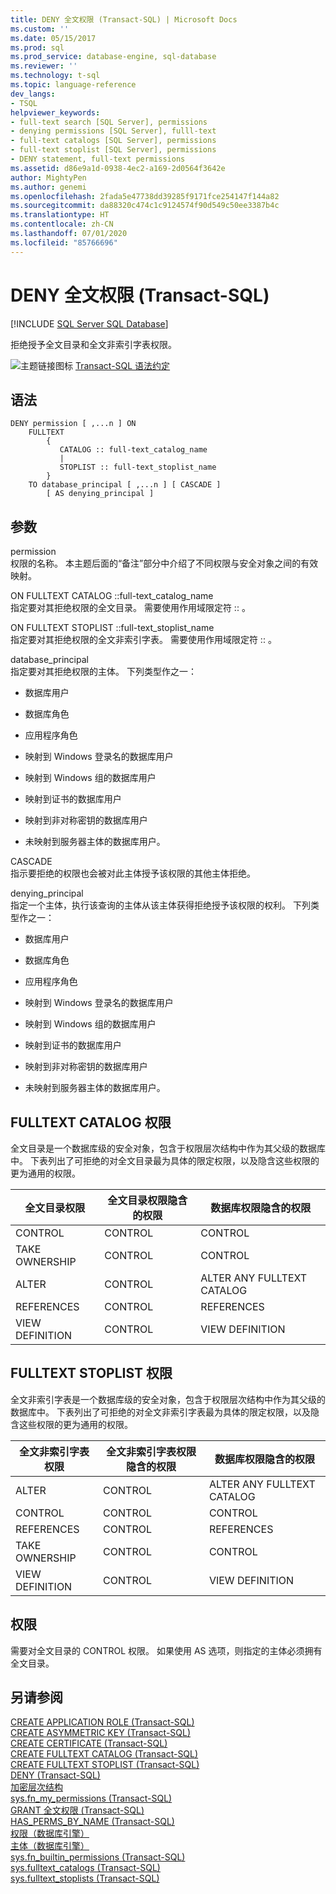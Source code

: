 ```yaml
---
title: DENY 全文权限 (Transact-SQL) | Microsoft Docs
ms.custom: ''
ms.date: 05/15/2017
ms.prod: sql
ms.prod_service: database-engine, sql-database
ms.reviewer: ''
ms.technology: t-sql
ms.topic: language-reference
dev_langs:
- TSQL
helpviewer_keywords:
- full-text search [SQL Server], permissions
- denying permissions [SQL Server], fulll-text
- full-text catalogs [SQL Server], permissions
- full-text stoplist [SQL Server], permissions
- DENY statement, full-text permissions
ms.assetid: d86e9a1d-0938-4ec2-a169-2d0564f3642e
author: MightyPen
ms.author: genemi
ms.openlocfilehash: 2fada5e47738dd39285f9171fce254147f144a82
ms.sourcegitcommit: da88320c474c1c9124574f90d549c50ee3387b4c
ms.translationtype: HT
ms.contentlocale: zh-CN
ms.lasthandoff: 07/01/2020
ms.locfileid: "85766696"
---
```

# <a name="deny-full-text-permissions-transact-sql"></a>DENY 全文权限 (Transact-SQL)
[!INCLUDE [SQL Server SQL Database](../../includes/applies-to-version/sql-asdb.md)]

  拒绝授予全文目录和全文非索引字表权限。  
  

 ![主题链接图标](../../database-engine/configure-windows/media/topic-link.gif "“主题链接”图标") [Transact-SQL 语法约定](../../t-sql/language-elements/transact-sql-syntax-conventions-transact-sql.md)  
  
## <a name="syntax"></a>语法  
  
```syntaxsql
DENY permission [ ,...n ] ON  
    FULLTEXT   
        {  
           CATALOG :: full-text_catalog_name  
           |  
           STOPLIST :: full-text_stoplist_name  
        }  
    TO database_principal [ ,...n ] [ CASCADE ]  
        [ AS denying_principal ]  
```  
  
## <a name="arguments"></a>参数  
 permission   
 权限的名称。 本主题后面的“备注”部分中介绍了不同权限与安全对象之间的有效映射。  
  
 ON FULLTEXT CATALOG ::full-text_catalog_name    
 指定要对其拒绝权限的全文目录。 需要使用作用域限定符 ::  。  
  
 ON FULLTEXT STOPLIST ::full-text_stoplist_name    
 指定要对其拒绝权限的全文非索引字表。 需要使用作用域限定符 ::  。  
  
 database_principal   
 指定要对其拒绝权限的主体。 下列类型作之一：  
  
-   数据库用户  
  
-   数据库角色  
  
-   应用程序角色  
  
-   映射到 Windows 登录名的数据库用户  
  
-   映射到 Windows 组的数据库用户  
  
-   映射到证书的数据库用户  
  
-   映射到非对称密钥的数据库用户  
  
-   未映射到服务器主体的数据库用户。  
  
 CASCADE  
 指示要拒绝的权限也会被对此主体授予该权限的其他主体拒绝。  
  
 denying_principal   
 指定一个主体，执行该查询的主体从该主体获得拒绝授予该权限的权利。 下列类型作之一：  
  
-   数据库用户  
  
-   数据库角色  
  
-   应用程序角色  
  
-   映射到 Windows 登录名的数据库用户  
  
-   映射到 Windows 组的数据库用户  
  
-   映射到证书的数据库用户  
  
-   映射到非对称密钥的数据库用户  
  
-   未映射到服务器主体的数据库用户。  
  
  
## <a name="fulltext-catalog-permissions"></a>FULLTEXT CATALOG 权限  
 全文目录是一个数据库级的安全对象，包含于权限层次结构中作为其父级的数据库中。 下表列出了可拒绝的对全文目录最为具体的限定权限，以及隐含这些权限的更为通用的权限。  
  
|全文目录权限|全文目录权限隐含的权限|数据库权限隐含的权限|  
|-----------------------------------|----------------------------------------------|------------------------------------|  
|CONTROL|CONTROL|CONTROL|  
|TAKE OWNERSHIP|CONTROL|CONTROL|  
|ALTER|CONTROL|ALTER ANY FULLTEXT CATALOG|  
|REFERENCES|CONTROL|REFERENCES|  
|VIEW DEFINITION|CONTROL|VIEW DEFINITION|  
  
## <a name="fulltext-stoplist-permissions"></a>FULLTEXT STOPLIST 权限  
 全文非索引字表是一个数据库级的安全对象，包含于权限层次结构中作为其父级的数据库中。 下表列出了可拒绝的对全文非索引字表最为具体的限定权限，以及隐含这些权限的更为通用的权限。  
  
|全文非索引字表权限|全文非索引字表权限隐含的权限|数据库权限隐含的权限|  
|------------------------------------|-----------------------------------------------|------------------------------------|  
|ALTER|CONTROL|ALTER ANY FULLTEXT CATALOG|  
|CONTROL|CONTROL|CONTROL|  
|REFERENCES|CONTROL|REFERENCES|  
|TAKE OWNERSHIP|CONTROL|CONTROL|  
|VIEW DEFINITION|CONTROL|VIEW DEFINITION|  
  
## <a name="permissions"></a>权限  
 需要对全文目录的 CONTROL 权限。 如果使用 AS 选项，则指定的主体必须拥有全文目录。  
  
## <a name="see-also"></a>另请参阅  
 [CREATE APPLICATION ROLE (Transact-SQL)](../../t-sql/statements/create-application-role-transact-sql.md)   
 [CREATE ASYMMETRIC KEY &#40;Transact-SQL&#41;](../../t-sql/statements/create-asymmetric-key-transact-sql.md)   
 [CREATE CERTIFICATE (Transact-SQL)](../../t-sql/statements/create-certificate-transact-sql.md)   
 [CREATE FULLTEXT CATALOG (Transact-SQL)](../../t-sql/statements/create-fulltext-catalog-transact-sql.md)   
 [CREATE FULLTEXT STOPLIST (Transact-SQL)](../../t-sql/statements/create-fulltext-stoplist-transact-sql.md)   
 [DENY (Transact-SQL)](../../t-sql/statements/deny-transact-sql.md)   
 [加密层次结构](../../relational-databases/security/encryption/encryption-hierarchy.md)   
 [sys.fn_my_permissions (Transact-SQL)](../../relational-databases/system-functions/sys-fn-my-permissions-transact-sql.md)   
 [GRANT 全文权限 (Transact-SQL)](../../t-sql/statements/grant-full-text-permissions-transact-sql.md)   
 [HAS_PERMS_BY_NAME (Transact-SQL)](../../t-sql/functions/has-perms-by-name-transact-sql.md)   
 [权限（数据库引擎）](../../relational-databases/security/permissions-database-engine.md)   
 [主体（数据库引擎）](../../relational-databases/security/authentication-access/principals-database-engine.md)   
 [sys.fn_builtin_permissions (Transact-SQL)](../../relational-databases/system-functions/sys-fn-builtin-permissions-transact-sql.md)   
 [sys.fulltext_catalogs (Transact-SQL)](../../relational-databases/system-catalog-views/sys-fulltext-catalogs-transact-sql.md)   
 [sys.fulltext_stoplists (Transact-SQL)](../../relational-databases/system-catalog-views/sys-fulltext-stoplists-transact-sql.md)  
  
  
